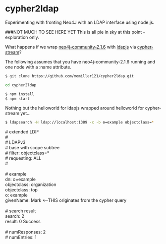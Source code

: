 cypher2ldap
===========

Experimenting with fronting Neo4J with an LDAP interface using node.js.

###NOT MUCH TO SEE HERE YET
This is all pie in sky at this point - exploration only.

What happens if we wrap [neo4j-community-2.1.6](http://neo4j.com/) with [ldapjs](http://ldapjs.org/) via
 [cypher-stream](https://github.com/brian-gates/cypher-stream)?

The following assumes that you have neo4j-community-2.1.6 running and one node with a :name attribute.

```sh
$ git clone https://github.com/momiller121/cypher2ldap.git
```
```sh
cd cypher2ldap
```
```sh
$ npm install
$ npm start
```
Nothing but the helloworld for ldapjs wrapped around helloworld for cypher-stream yet...
```sh
$ ldapsearch -H ldap://localhost:1389 -x -b o=example objectclass=*
```
<div># extended LDIF<br/>
#<br/>
# LDAPv3<br/>
# base <o=example> with scope subtree<br/>
# filter: objectclass=*<br/>
# requesting: ALL<br/>
#<br/>
<br/>
# example<br/>
dn: o=example<br/>
objectclass: organization<br/>
objectclass: top<br/>
o: example<br/>
givenName: Mark &lt;--THIS originates from the cypher query<br/>
<br/>
# search result<br/>
search: 2<br/>
result: 0 Success<br/>
<br/>
# numResponses: 2<br/>
# numEntries: 1<br/>
</div>